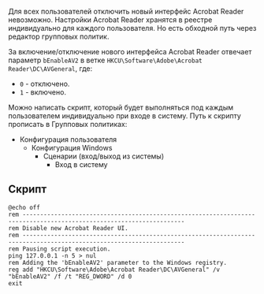 Для всех пользователей отключить новый интерфейс Acrobat Reader невозможно. Настройки Acrobat Reader хранятся в реестре индивидуально для каждого пользователя. Но есть обходной путь через редактор групповых политик.

За включение/отключение нового интерфейса Acrobat Reader отвечает параметр `bEnableAV2` в ветке `HKCU\Software\Adobe\Acrobat Reader\DC\AVGeneral`, где:
- `0` - отключено.
- `1` - включено.

Можно написать скрипт, который будет выполняться под каждым пользователем индивидуально при входе в систему. Путь к скрипту прописать в Групповых политиках:
- Конфигурация пользователя
  - Конфигурация Windows
    - Сценарии (вход/выход из системы)
      - Вход в систему

## Скрипт

```batch
@echo off
rem --------------------------------------------------------------------------------------------------------------------
rem Disable new Acrobat Reader UI.
rem --------------------------------------------------------------------------------------------------------------------
rem Pausing script execution.
ping 127.0.0.1 -n 5 > nul
rem Adding the 'bEnableAV2' parameter to the Windows registry.
reg add "HKCU\Software\Adobe\Acrobat Reader\DC\AVGeneral" /v "bEnableAV2" /f /t "REG_DWORD" /d 0
exit
```
